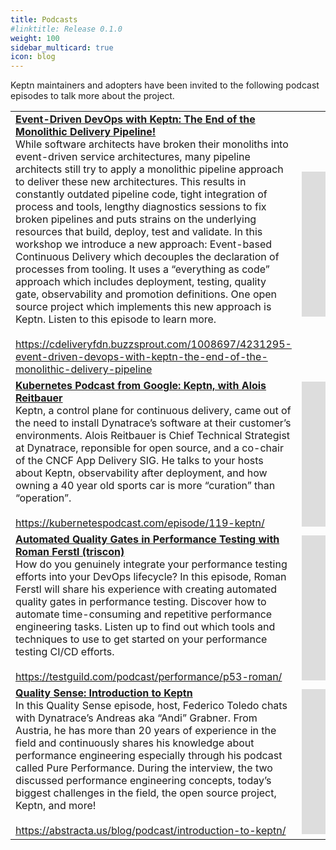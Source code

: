 ```yaml
---
title: Podcasts
#linktitle: Release 0.1.0
weight: 100
sidebar_multicard: true
icon: blog
---
```

 
Keptn maintainers and adopters have been invited to the following podcast episodes to talk more about the project.

| | |
| --- | --- |
| [**Event-Driven DevOps with Keptn: The End of the Monolithic Delivery Pipeline!**](https://cdeliveryfdn.buzzsprout.com/1008697/4231295-event-driven-devops-with-keptn-the-end-of-the-monolithic-delivery-pipeline)<br>While software architects have broken their monoliths into event-driven service architectures, many pipeline architects still try to apply a monolithic pipeline approach to deliver these new architectures. This results in constantly outdated pipeline code, tight integration of process and tools, lengthy diagnostics sessions to fix broken pipelines and puts strains on the underlying resources that build, deploy, test and validate. In this workshop we introduce a new approach: Event-based Continuous Delivery which decouples the declaration of processes from tooling. It uses a “everything as code” approach which includes deployment, testing, quality gate, observability and promotion definitions. One open source project which implements this new approach is Keptn. Listen to this episode to learn more.<br><br><https://cdeliveryfdn.buzzsprout.com/1008697/4231295-event-driven-devops-with-keptn-the-end-of-the-monolithic-delivery-pipeline> | <iframe src="https://open.spotify.com/embed-podcast/episode/2BgNQBoBiMP41rxUQrYhci" width="500" height="232" frameborder="0" allowtransparency="true" allow="encrypted-media"></iframe> |
| [**Kubernetes Podcast from Google: Keptn, with Alois Reitbauer**](https://kubernetespodcast.com/episode/119-keptn/)<br>Keptn, a control plane for continuous delivery, came out of the need to install Dynatrace’s software at their customer’s environments. Alois Reitbauer is Chief Technical Strategist at Dynatrace, reponsible for open source, and a co-chair of the CNCF App Delivery SIG. He talks to your hosts about Keptn, observability after deployment, and how owning a 40 year old sports car is more “curation” than “operation”.<br><br><https://kubernetespodcast.com/episode/119-keptn/> | <iframe src="https://open.spotify.com/embed-podcast/episode/2aujvK9AchmaZi1G4AOtoi" width="100%" height="232" frameborder="0" allowtransparency="true" allow="encrypted-media"></iframe> |
| [**Automated Quality Gates in Performance Testing with Roman Ferstl (triscon)**](https://testguild.com/podcast/performance/p53-roman)<br>How do you genuinely integrate your performance testing efforts into your DevOps lifecycle? In this episode, Roman Ferstl will share his experience with creating automated quality gates in performance testing. Discover how to automate time-consuming and repetitive performance engineering tasks. Listen up to find out which tools and techniques to use to get started on your performance testing CI/CD efforts.<br><br><https://testguild.com/podcast/performance/p53-roman/> | <iframe src="https://open.spotify.com/embed-podcast/episode/1OG3kRIxBo06fjry1tRYP8" width="100%" height="232" frameborder="0" allowtransparency="true" allow="encrypted-media"></iframe> |
| [**Quality Sense: Introduction to Keptn**](https://abstracta.us/blog/podcast/introduction-to-keptn/)<br>In this Quality Sense episode, host, Federico Toledo chats with Dynatrace’s Andreas aka “Andi” Grabner. From Austria, he has more than 20 years of experience in the field and continuously shares his knowledge about performance engineering especially through his podcast called Pure Performance. During the interview, the two discussed performance engineering concepts, today’s biggest challenges in the field, the open source project, Keptn, and more!<br><br><https://abstracta.us/blog/podcast/introduction-to-keptn/> | <iframe src="https://open.spotify.com/embed-podcast/episode/0Y4mYNgwizSP0MjppguGMT" width="100%" height="232" frameborder="0" allowtransparency="true" allow="encrypted-media"></iframe> |
